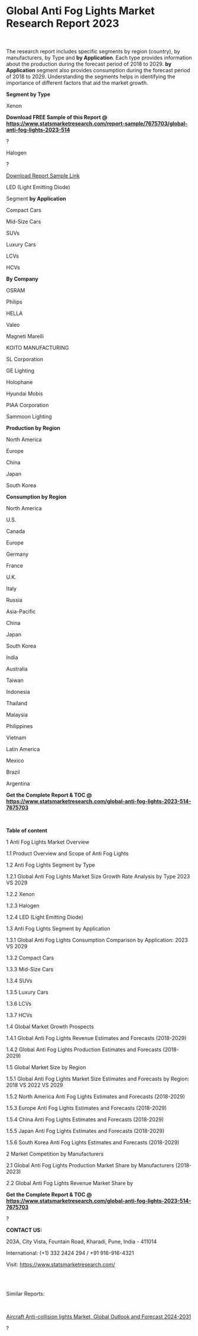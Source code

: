 <h1>Global Anti Fog Lights Market Research Report 2023</h1><br/><p>The research report includes specific segments by region (country), by manufacturers, by Type and <strong>by Application</strong>. Each type provides information about the production during the forecast period of 2018 to 2029. <strong>by Application</strong> segment also provides consumption during the forecast period of 2018 to 2029. Understanding the segments helps in identifying the importance of different factors that aid the market growth.</p>
 
 
 
 <p><strong>Segment by Type</strong></p>
 
 
 
 <p>Xenon</p>
 
 
 
 <div><b>Download FREE Sample of this Report @ <a href="https://www.statsmarketresearch.com/download-free-sample/7675703/global-anti-fog-lights-2023-514">https://www.statsmarketresearch.com/report-sample/7675703/global-anti-fog-lights-2023-514</a></b></div>
 
 
 
 <p>? </p>
 
 
 
 <p>Halogen</p>
 
 
 
 <p>? </p>
 
 
 
 <p><a href="https://www.statsmarketresearch.com/download-free-sample/7675703/global-anti-fog-lights-2023-514">Download Report Sample Link</a></p>
 
 
 
 <p>LED (Light Emitting Diode)</p>
 
 
 
 <p>Segment <strong>by Application</strong></p>
 
 
 
 <p>Compact Cars</p>
 
 
 
 <p>Mid-Size Cars</p>
 
 
 
 <p>SUVs</p>
 
 
 
 <p>Luxury Cars</p>
 
 
 
 <p>LCVs</p>
 
 
 
 <p>HCVs</p>
 
 
 
 <p><strong>By Company</strong></p>
 
 
 
 <p>OSRAM</p>
 
 
 
 <p>Philips</p>
 
 
 
 <p>HELLA</p>
 
 
 
 <p>Valeo</p>
 
 
 
 <p>Magneti Marelli</p>
 
 
 
 <p>KOITO MANUFACTURING</p>
 
 
 
 <p>SL Corporation</p>
 
 
 
 <p>GE Lighting</p>
 
 
 
 <p>Holophane</p>
 
 
 
 <p>Hyundai Mobis</p>
 
 
 
 <p>PIAA Corporation</p>
 
 
 
 <p>Sammoon Lighting</p>
 
 
 
 <p><strong>Production by Region</strong></p>
 
 
 
 <p>North America</p>
 
 
 
 <p>Europe</p>
 
 
 
 <p>China</p>
 
 
 
 <p>Japan</p>
 
 
 
 <p>South Korea</p>
 
 
 
 <p><strong>Consumption by Region</strong></p>
 
 
 
 <p>North America</p>
 
 
 
 <p>U.S.</p>
 
 
 
 <p>Canada</p>
 
 
 
 <p>Europe</p>
 
 
 
 <p>Germany</p>
 
 
 
 <p>France</p>
 
 
 
 <p>U.K.</p>
 
 
 
 <p>Italy</p>
 
 
 
 <p>Russia</p>
 
 
 
 <p>Asia-Pacific</p>
 
 
 
 <p>China</p>
 
 
 
 <p>Japan</p>
 
 
 
 <p>South Korea</p>
 
 
 
 <p>India</p>
 
 
 
 <p>Australia</p>
 
 
 
 <p>Taiwan</p>
 
 
 
 <p>Indonesia</p>
 
 
 
 <p>Thailand</p>
 
 
 
 <p>Malaysia</p>
 
 
 
 <p>Philippines</p>
 
 
 
 <p>Vietnam</p>
 
 
 
 <p>Latin America</p>
 
 
 
 <p>Mexico</p>
 
 
 
 <p>Brazil</p>
 
 
 
 <p>Argentina</p>
 
 
 
 <div><b>Get the Complete Report & TOC @ <a href="https://www.statsmarketresearch.com/global-anti-fog-lights-2023-514-7675703">https://www.statsmarketresearch.com/global-anti-fog-lights-2023-514-7675703</a></b></div>
 
 
 
 <p><br />
 
 <b>Table of content</b></p>
 
 
 
 <p>1 Anti Fog Lights Market Overview<br />
 
 1.1 Product Overview and Scope of Anti Fog Lights<br />
 
 1.2 Anti Fog Lights Segment by Type<br />
 
 1.2.1 Global Anti Fog Lights Market Size Growth Rate Analysis by Type 2023 VS 2029<br />
 
 1.2.2 Xenon<br />
 
 1.2.3 Halogen<br />
 
 1.2.4 LED (Light Emitting Diode)<br />
 
 1.3 Anti Fog Lights Segment by Application<br />
 
 1.3.1 Global Anti Fog Lights Consumption Comparison by Application: 2023 VS 2029<br />
 
 1.3.2 Compact Cars<br />
 
 1.3.3 Mid-Size Cars<br />
 
 1.3.4 SUVs<br />
 
 1.3.5 Luxury Cars<br />
 
 1.3.6 LCVs<br />
 
 1.3.7 HCVs<br />
 
 1.4 Global Market Growth Prospects<br />
 
 1.4.1 Global Anti Fog Lights Revenue Estimates and Forecasts (2018-2029)<br />
 
 1.4.2 Global Anti Fog Lights Production Estimates and Forecasts (2018-2029)<br />
 
 1.5 Global Market Size by Region<br />
 
 1.5.1 Global Anti Fog Lights Market Size Estimates and Forecasts by Region: 2018 VS 2022 VS 2029<br />
 
 1.5.2 North America Anti Fog Lights Estimates and Forecasts (2018-2029)<br />
 
 1.5.3 Europe Anti Fog Lights Estimates and Forecasts (2018-2029)<br />
 
 1.5.4 China Anti Fog Lights Estimates and Forecasts (2018-2029)<br />
 
 1.5.5 Japan Anti Fog Lights Estimates and Forecasts (2018-2029)<br />
 
 1.5.6 South Korea Anti Fog Lights Estimates and Forecasts (2018-2029)<br />
 
 2 Market Competition by Manufacturers<br />
 
 2.1 Global Anti Fog Lights Production Market Share by Manufacturers (2018-2023)<br />
 
 2.2 Global Anti Fog Lights Revenue Market Share by</p>
 
 
 
 <div><b>Get the Complete Report & TOC @ <a href="https://www.statsmarketresearch.com/global-anti-fog-lights-2023-514-7675703">https://www.statsmarketresearch.com/global-anti-fog-lights-2023-514-7675703</a></b></div>
 
 
 
 <p>? </p>
 
 
 
 <p><b>CONTACT US:</b><br />
 
 203A, City Vista, Fountain Road, Kharadi, Pune, India - 411014<br />
 
 International: (+1) 332 2424 294 / +91 916-916-4321<br />
 
 Visit: <a href="https://www.statsmarketresearch.com/">https://www.statsmarketresearch.com/</a><br />
 
 <br />
 
 <br />
 
 Similar Reports:<br />
 
 <br />
 
 <a href="https://www.statsmarketresearch.com/global-aircraft-anticollision-lights-forecast-2024-2031-475-7877571">Aircraft Anti-collision lights Market, Global Outlook and Forecast 2024-2031</a><br />
 
 ? </p>